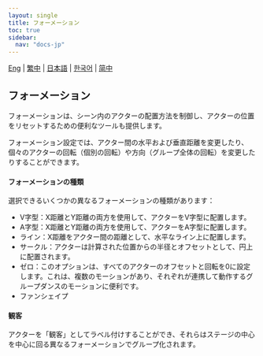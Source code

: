 ```yaml
---
layout: single
title: フォーメーション
toc: true
sidebar:
  nav: "docs-jp"
---
```

[Eng](/dancexr/features/formation) | [繁中](/tw/dancexr/features/formation) | [日本語](/jp/dancexr/features/formation) | [한국어](/kr/dancexr/features/formation) | [简中](/zh/dancexr/features/formation)


## フォーメーション
フォーメーションは、シーン内のアクターの配置方法を制御し、アクターの位置をリセットするための便利なツールも提供します。

フォーメーション設定では、アクター間の水平および垂直距離を変更したり、個々のアクターの回転（個別の回転）や方向（グループ全体の回転）を変更したりすることができます。

#### フォーメーションの種類
選択できるいくつかの異なるフォーメーションの種類があります：
* V字型：X距離とY距離の両方を使用して、アクターをV字型に配置します。
* A字型：X距離とY距離の両方を使用して、アクターをA字型に配置します。
* ライン：X距離をアクター間の距離として、水平なライン上に配置します。
* サークル：アクターは計算された位置からの半径とオフセットとして、円上に配置されます。
* ゼロ：このオプションは、すべてのアクターのオフセットと回転を0に設定します。これは、複数のモーションがあり、それぞれが連携して動作するグループダンスのモーションに便利です。
* ファンシェイプ

#### 観客
アクターを「観客」としてラベル付けすることができ、それらはステージの中心を中心に回る異なるフォーメーションでグループ化されます。